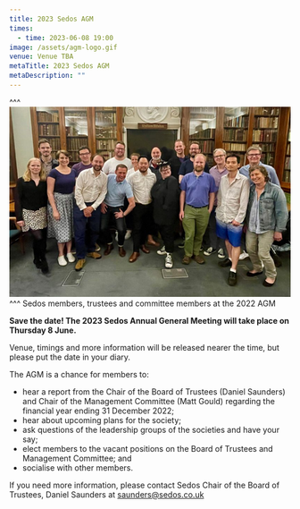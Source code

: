 ```yaml
---
title: 2023 Sedos AGM
times:
  - time: 2023-06-08 19:00
image: /assets/agm-logo.gif
venue: Venue TBA
metaTitle: 2023 Sedos AGM
metaDescription: ""
---
```

^^^
![](/assets/sedosagm-22-crop.jpg)
^^^ Sedos members, trustees and committee members at the 2022 AGM

**Save the date! The 2023 Sedos Annual General Meeting will take place on Thursday 8 June.** 

Venue, timings and more information will be released nearer the time, but please put the date in your diary.

The AGM is a chance for members to:

* hear a report from the Chair of the Board of Trustees (Daniel Saunders) and Chair of the Management Committee (Matt Gould) regarding the financial year ending 31 December 2022;
* hear about upcoming plans for the society;
* ask questions of the leadership groups of the societies and have your say;
* elect members to the vacant positions on the Board of Trustees and Management Committee; and
* socialise with other members.

If you need more information, please contact Sedos Chair of the Board of Trustees, Daniel Saunders at [saunders@sedos.co.uk](mailto:saunders@sedos.co.uk)